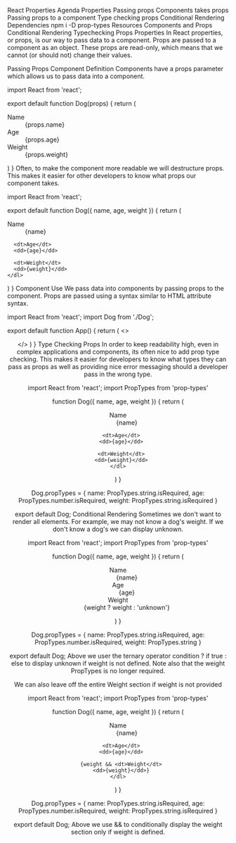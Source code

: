  React Properties
Agenda
Properties
Passing props
Components takes props
Passing props to a component
Type checking props
Conditional Rendering
Dependencies
npm i -D prop-types
Resources
Components and Props
Conditional Rendering
Typechecking Props
Properties
In React properties, or props, is our way to pass data to a component. Props are passed to a component as an object. These props are read-only, which means that we cannot (or should not) change their values.

Passing Props
Component Definition
Components have a props parameter which allows us to pass data into a component.

import React from 'react';

export default function Dog(props) {
  return (
    <dl>
      <dt>Name</dt>
      <dd>{props.name}</dd>
      <dt>Age</dt>
      <dd>{props.age}</dd>
      <dt>Weight</dt>
      <dd>{props.weight}</dd>
    </dl>
  )
}
Often, to make the component more readable we will destructure props. This makes it easier for other developers to know what props our component takes.

import React from 'react';

export default function Dog({ name, age, weight }) {
  return (
    <dl>
      <dt>Name</dt>
      <dd>{name}</dd>

      <dt>Age</dt>
      <dd>{age}</dd>

      <dt>Weight</dt>
      <dd>{weight}</dd>
    </dl>
  )
}
Component Use
We pass data into components by passing props to the component. Props are passed using a syntax similar to HTML attribute syntax.

import React from 'react';
import Dog from './Dog';

export default function App() {
  return (
    <>
      <Header />
      <Dog name="spot" age={5} weight="25 lbs" />
    </>
  )
}
Type Checking Props
In order to keep readability high, even in complex applications and components, its often nice to add prop type checking. This makes it easier for developers to know what types they can pass as props as well as providing nice error messaging should a developer pass in the wrong type.

import React from 'react';
import PropTypes from 'prop-types'

function Dog({ name, age, weight }) {
  return (
    <dl>
      <dt>Name</dt>
      <dd>{name}</dd>

      <dt>Age</dt>
      <dd>{age}</dd>

      <dt>Weight</dt>
      <dd>{weight}</dd>
    </dl>
  )
}

Dog.propTypes = {
  name: PropTypes.string.isRequired,
  age: PropTypes.number.isRequired,
  weight: PropTypes.string.isRequired
}

export default Dog;
Conditional Rendering
Sometimes we don't want to render all elements. For example, we may not know a dog's weight. If we don't know a dog's we can display unknown.

import React from 'react';
import PropTypes from 'prop-types'

function Dog({ name, age, weight }) {
  return (
    <dl>
      <dt>Name</dt>
      <dd>{name}</dd>
      <dt>Age</dt>
      <dd>{age}</dd>
      <dt>Weight</dt>
      <dd>{weight ? weight : 'unknown'}</dd>
    </dl>
  )
}

Dog.propTypes = {
  name: PropTypes.string.isRequired,
  age: PropTypes.number.isRequired,
  weight: PropTypes.string
}

export default Dog;
Above we user the ternary operator condition ? if true : else to display unknown if weight is not defined. Note also that the weight PropTypes is no longer required.

We can also leave off the entire Weight section if weight is not provided

import React from 'react';
import PropTypes from 'prop-types'

function Dog({ name, age, weight }) {
  return (
    <dl>
      <dt>Name</dt>
      <dd>{name}</dd>

      <dt>Age</dt>
      <dd>{age}</dd>

      {weight && <dt>Weight</dt>
      <dd>{weight}</dd>}
    </dl>
  )
}

Dog.propTypes = {
  name: PropTypes.string.isRequired,
  age: PropTypes.number.isRequired,
  weight: PropTypes.string.isRequired
}

export default Dog;
Above we use && to conditionally display the weight section only if weight is defined.
